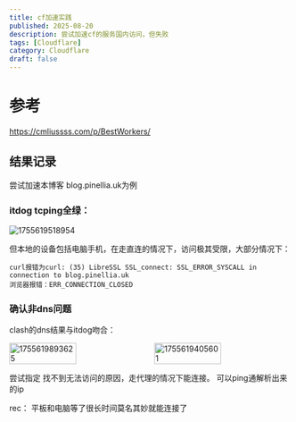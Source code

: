 ```yaml
---
title: cf加速实践
published: 2025-08-20
description: 尝试加速cf的服务国内访问，但失败
tags: [Cloudflare]
category: Cloudflare
draft: false
---
```

# 参考

https://cmliussss.com/p/BestWorkers/

## 结果记录

尝试加速本博客 blog.pinellia.uk为例

### itdog tcping全绿：

![1755619518954](https://ipfs.pinellia.uk/ipfs/QmYaCGNTTrshP8FbKaCkbfCfpqWMBE3aVE3G8UtmNF2s2U)

但本地的设备包括电脑手机，在走直连的情况下，访问极其受限，大部分情况下：

```
curl报错为curl: (35) LibreSSL SSL_connect: SSL_ERROR_SYSCALL in connection to blog.pinellia.uk 
浏览器报错：ERR_CONNECTION_CLOSED
```

### 确认非dns问题

clash的dns结果与itdog吻合：

<div style="display: flex; gap: 16px;">
    <img src="https://ipfs.crossbell.io/ipfs/QmfHVxTswG6Yr3B4ZJVjTMzkSzg5BszYAiLabQH6UN3iXt" alt="1755619893625" style="width: 49%;">
    <img src="https://ipfs.crossbell.io/ipfs/QmQ1x4uCyp56m4X7q65sS3DJbACVn79DnKv87b2JpjMbpM" alt="1755619405601" style="width: 49%;">
</div>

尝试指定
找不到无法访问的原因，走代理的情况下能连接。
可以ping通解析出来的ip

rec：
平板和电脑等了很长时间莫名其妙就能连接了